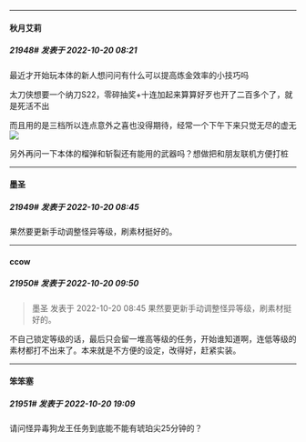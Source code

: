 

*****

####  秋月艾莉  
##### 21948#       发表于 2022-10-20 08:21

最近才开始玩本体的新人想问问有什么可以提高炼金效率的小技巧吗

太刀侠想要一个纳刀S22，零碎抽奖+十连加起来算算好歹也开了二百多个了，就是死活不出

而且用的是三档所以连点意外之喜也没得期待，经常一个下午下来只觉无尽的虚无<img src="https://static.saraba1st.com/image/smiley/face2017/125.png" referrerpolicy="no-referrer">

另外再问一下本体的榴弹和斩裂还有能用的武器吗？想做把和朋友联机方便打桩



*****

####  墨圣  
##### 21949#       发表于 2022-10-20 08:45

果然要更新手动调整怪异等级，刷素材挺好的。



*****

####  ccow  
##### 21950#       发表于 2022-10-20 09:50

<blockquote>墨圣 发表于 2022-10-20 08:45
果然要更新手动调整怪异等级，刷素材挺好的。</blockquote>
不自己锁定等级的话，最后只会留一堆高等级的任务，开始谁知道啊，连低等级的素材都打不出来了。本来就是不方便的设定，改得好，赶紧实装。



*****

####  笨笨塞  
##### 21951#       发表于 2022-10-20 19:09

请问怪异毒狗龙王任务到底能不能有琥珀尖25分钟的？

